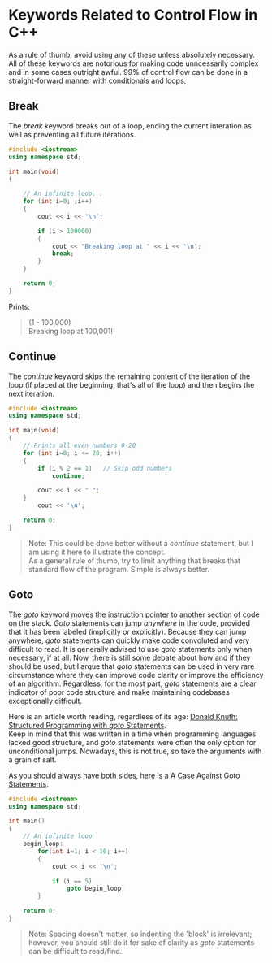# Keywords Related to Control Flow in C++
As a rule of thumb, avoid using any of these unless absolutely necessary. All of these keywords are notorious for making code unncessarily complex and in some cases
outright awful. 99% of control flow can be done in a straight-forward manner with conditionals and loops.

## Break
The _break_ keyword breaks out of a loop, ending the current interation as well as preventing all future iterations.
```C++
#include <iostream>
using namespace std;

int main(void)
{

    // An infinite loop...
    for (int i=0; ;i++)
    {
        cout << i << '\n';

        if (i > 100000)
        {
            cout << "Breaking loop at " << i << '\n';
            break;
        }
    }

    return 0;
}
```
Prints: <br />
> (1 - 100,000) <br />
> Breaking loop at 100,001! <br />

## Continue
The _continue_ keyword skips the remaining content of the iteration of the loop (if placed at the beginning, that's all of the loop) and then begins the next iteration.
```C++
#include <iostream>
using namespace std;

int main(void)
{
    // Prints all even numbers 0-20
    for (int i=0; i <= 20; i++)
    {
        if (i % 2 == 1)   // Skip odd numbers
            continue;

        cout << i << " ";
    }
        cout << '\n';

    return 0;
}
```
> Note: This could be done better without a _continue_ statement, but I am using it here to illustrate the concept. <br />
> As a general rule of thumb, try to limit anything that breaks that standard flow of the program. Simple is always better.

## Goto
The _goto_ keyword moves the [instruction pointer](https://en.wikipedia.org/wiki/Program_counter) to another section of code on the stack. _Goto_ statements can jump
_anywhere_ in the code, provided that it has been labeled (implicitly or explicitly). Because they can jump anywhere, _goto_ statements can quickly make code convoluted 
and very difficult to read. It is generally advised to use _goto_ statements only when necessary, if at all. Now, there is still some debate about how and if they should
be used, but I argue that _goto_ statements can be used in very rare circumstance where they can improve code clarity or improve the efficiency of an 
algorithm. Regardless, for the most part, _goto_ statements are a clear indicator of poor code structure and make maintaining codebases exceptionally difficult. <br />

Here is an article worth reading, regardless of its age: [Donald Knuth: Structured Programming with _goto_ Statements](https://www.scribd.com/document/38873257/Knuth-1974-Structured-Programming-With-Go-to-Statements). <br /> Keep in mind that this was written in a time when programming languages lacked good structure, 
 and _goto_ statements were often the only option for unconditional jumps. Nowadays, this is not true, so take the arguments with a grain of salt. <br />

As you should always have both sides, here is a [A Case Against Goto Statements](https://www.cs.utexas.edu/users/EWD/ewd02xx/EWD215.PDF).

```C++
#include <iostream>
using namespace std;

int main()
{
    // An infinite loop
    begin_loop:
        for(int i=1; i < 10; i++)
        {
            cout << i << '\n';

            if (i == 5)
                goto begin_loop;
        }

    return 0;
}
```
> Note: Spacing doesn't matter, so indenting the 'block' is irrelevant; however, you should still do it for sake of clarity as _goto_ statements can be difficult to read/find.

